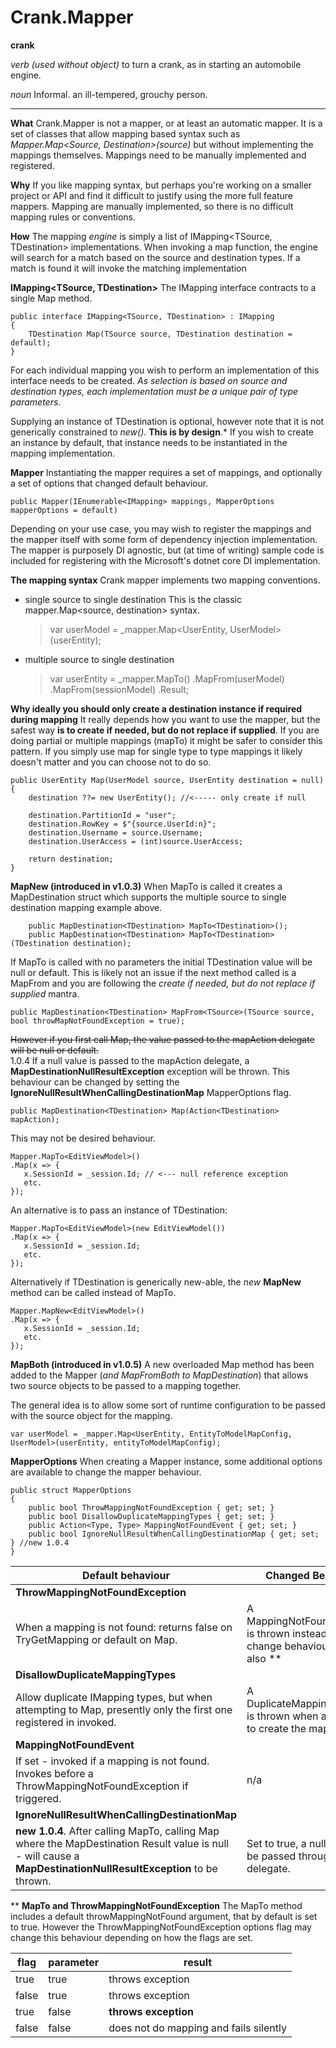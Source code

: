 
# Crank.Mapper

**crank**

*verb (used without object)*
to turn a crank, as in starting an automobile engine.

*noun*
Informal. an ill-tempered, grouchy person.

---
**What**
Crank.Mapper is not a mapper, or at least an automatic mapper. It is a set of classes that allow mapping based syntax such as *Mapper.Map<Source, Destination>(source)* but without implementing the mappings themselves. Mappings need to be manually implemented and registered.

**Why**
If you like mapping syntax, but perhaps you're working on a smaller project or API and find it difficult to justify using the more full feature mappers. Mapping are manually implemented, so there is no difficult mapping rules or conventions. 

**How**
The mapping *engine* is simply a list of IMapping<TSource, TDestination> implementations. When invoking a map function, the engine will search for a match based on the source and destination types. If a match is found it will invoke the matching implementation

**IMapping<TSource, TDestination>**
The IMapping interface contracts to a single Map method. 

    public interface IMapping<TSource, TDestination> : IMapping
    {
    	TDestination Map(TSource source, TDestination destination = default);
    }

For each individual mapping you wish to perform an implementation of this interface needs to be created. *As selection is based on source and destination types, each implementation must be a unique pair of type parameters*.

Supplying an instance of TDestination is optional,  however note that it is not generically constrained to *new()*. **This is by design**.* If you wish to create an instance by default, that instance needs to be instantiated in the mapping implementation.

**Mapper**
Instantiating the mapper requires a set of mappings, and optionally a set of options that changed default behaviour. 

    public Mapper(IEnumerable<IMapping> mappings, MapperOptions mapperOptions = default)

Depending on your use case, you may wish to register the mappings and the mapper itself with some form of dependency injection implementation. The mapper is purposely DI agnostic, but (at time of writing) sample code is included for registering with the Microsoft's dotnet core DI implementation. 

**The mapping syntax**
Crank mapper implements two mapping conventions.
- single source to single destination
This is the classic mapper.Map<source, destination> syntax. 

    > var userModel = _mapper.Map<UserEntity, UserModel>(userEntity);

- multiple source to single destination

    > var userEntity = _mapper.MapTo<UserEntity>()
                    .MapFrom(userModel)
                    .MapFrom(sessionModel)
                    .Result;
                    

**Why ideally you should only create a destination instance if required during mapping**
It really depends how you want to use the mapper, but the safest way **is to create if needed, but do not replace if supplied**. If you are doing partial or multiple mappings (mapTo) it might be safer to consider this pattern. If you simply use map for single type to type mappings it likely doesn't matter and you can choose not to do so. 

    public UserEntity Map(UserModel source, UserEntity destination = null)
    {
        destination ??= new UserEntity(); //<----- only create if null

        destination.PartitionId = "user";
        destination.RowKey = $"{source.UserId:n}";
        destination.Username = source.Username;
        destination.UserAccess = (int)source.UserAccess;

        return destination;
    }

**MapNew (introduced in v1.0.3)**
When MapTo is called it creates a MapDestination<TDestination> struct which supports the multiple source to single destination mapping example above.

        public MapDestination<TDestination> MapTo<TDestination>();
        public MapDestination<TDestination> MapTo<TDestination>(TDestination destination);

If MapTo is called with no parameters the initial TDestination value will be null or default. This is likely not an issue if the next method called is a MapFrom and you are following the *create if needed, but do not replace if supplied* mantra.

    public MapDestination<TDestination> MapFrom<TSource>(TSource source, bool throwMapNotFoundException = true);

~~However if you first call Map, the value passed to the mapAction delegate will be null or default.~~  
1.0.4 If a null value is passed to the mapAction delegate, a **MapDestinationNullResultException** exception will be thrown. This behaviour can be changed by setting the **IgnoreNullResultWhenCallingDestinationMap** MapperOptions flag.

    public MapDestination<TDestination> Map(Action<TDestination> mapAction);

This may not be desired behaviour. 

    Mapper.MapTo<EditViewModel>()
    .Map(x => {
       x.SessionId = _session.Id; // <--- null reference exception
       etc.
    });


    
An alternative is to pass an instance of TDestination:

    Mapper.MapTo<EditViewModel>(new EditViewModel())
    .Map(x => {
       x.SessionId = _session.Id;
       etc.
    });

Alternatively if TDestination is generically new-able, the *new* **MapNew** method can be called instead of MapTo.

    Mapper.MapNew<EditViewModel>()
    .Map(x => {
       x.SessionId = _session.Id;
       etc.
    });

**MapBoth (introduced in v1.0.5)**
A new overloaded Map method has been added to the Mapper (*and MapFromBoth to MapDestination*) that allows two source objects to be passed to a mapping together. 

The general idea is to allow some sort of runtime configuration to be passed with the source object for the mapping.

    var userModel = _mapper.Map<UserEntity, EntityToModelMapConfig, UserModel>(userEntity, entityToModelMapConfig);


**MapperOptions**
When creating a Mapper instance, some additional options are available to change the mapper behaviour.

    public struct MapperOptions
    {
        public bool ThrowMappingNotFoundException { get; set; }
        public bool DisallowDuplicateMappingTypes { get; set; }
        public Action<Type, Type> MappingNotFoundEvent { get; set; }
        public bool IgnoreNullResultWhenCallingDestinationMap { get; set; } //new 1.0.4
    }

| Default behaviour  | Changed Behaviour |
|--|--|
| **ThrowMappingNotFoundException**  |  |
|When a mapping is not found: returns false on TryGetMapping or default on Map.|A MappingNotFoundException is thrown instead. May change behaviour of MapTo also ** |
|**DisallowDuplicateMappingTypes**|  |
|Allow duplicate IMapping types, but when attempting to Map, presently only the first one registered in invoked.| A DuplicateMappingException is thrown when attempting to create the mapper. |
|**MappingNotFoundEvent**||
|If set - invoked if a mapping is not found. Invokes before a ThrowMappingNotFoundException if triggered.| n/a |
|**IgnoreNullResultWhenCallingDestinationMap**||
|**new 1.0.4**. After calling MapTo, calling Map where the MapDestination Result value is null - will cause a **MapDestinationNullResultException** to be  thrown.|Set to true, a null value will be passed through the Map delegate.|

** **MapTo and ThrowMappingNotFoundException**
The MapTo method includes a default throwMappingNotFound argument, that by default is set to true. However the ThrowMappingNotFoundException options flag may change this behaviour depending on how the flags are set.


|flag|parameter  |result|
|--|--|--|
|true | true | throws exception |
|false| true | throws exception |
|true| false | **throws exception** |
|false| false | does not do mapping and fails silently |


